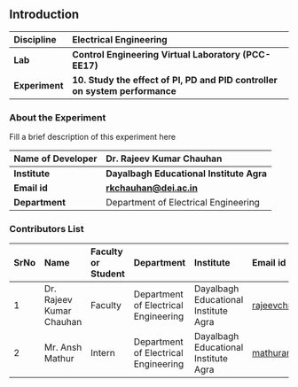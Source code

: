 ## Introduction


<b>Discipline | <b> Electrical Engineering
:--|:--|
<b> Lab | <b> Control Engineering Virtual Laboratory (PCC-EE17)
<b> Experiment|     <b> 10. Study the effect of PI, PD and PID controller on system performance

### About the Experiment 

Fill a brief description of this experiment here

<b>Name of Developer | <b> Dr. Rajeev Kumar Chauhan 
:--|:--|
<b> Institute | <b>  Dayalbagh Educational Institute Agra 
<b> Email id|     <b>  rkchauhan@dei.ac.in 
<b> Department |  Department of Electrical Engineering 

### Contributors List

SrNo | Name | Faculty or Student | Department| Institute | Email id
:--|:--|:--|:--|:--|:--|
1 | Dr. Rajeev Kumar Chauhan | Faculty | Department of Electrical Engineering | Dayalbagh Educational Institute Agra | rajeevchr_nitj@yahoo.com
2 | Mr. Ansh Mathur | Intern | Department of Electrical Engineering | Dayalbagh Educational Institute Agra | mathuransh02@gmail.com
